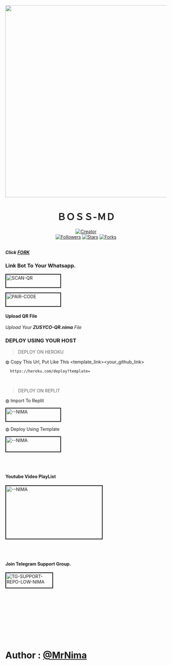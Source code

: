 <div align="center" class= "main"> 
  <img src="https://telegra.ph/file/125ac49e3762efedace06.jpg" width="600" height="600"/>
  <h1>ＢＯＳＳ-ＭＤ</h1>

<a href="https://github.com/DarkMakerofc"><img title="Creator" src="https://img.shields.io/badge/Creator-Mrnima-red.svg?style=for-the-badge&logo=github"></a>
<br>
<a href="https://github.com/darkmakerofc?tab=followers"><img title="Followers" src="https://img.shields.io/github/followers/darkmakerofc?color=green&style=flat-square"></a>
<a href="https://github.com/DarkMakerofc/ZUSYCO-MD/stargazers/"><img title="Stars" src="https://img.shields.io/github/stars/darkmakerofc/ZUSYCO-MD?color=white&style=flat-square"></a>
<a href="https://github.com/DarkMakerofc/ZUSYCO-MD/network/members"><img title="Forks" src="https://img.shields.io/github/forks/darkmakerofc/ZUSYCO-MD?color=yellow&style=flat-square"></a>
<br><br>
</div>
<div align= "left">

  
***Click [FORK](https://github.com/Nethmikakaushalyaherath/Nethmikakaushalyaherath/fork)***
  
  ### Link Bot To Your Whatsapp.
  
<a href="https://gpt-qr-code.onrender.com/zusyco"><img src="https://i.ibb.co/FWSfNmb/scan-qr-zusyco-btn.png" alt="SCAN-QR" border="2" width="170" height="40" ></a>

<a href="https://replit.com/@MRNima/ZUSYCO-PAIR-CODE?v=1"><img src="https://i.ibb.co/5BGSVZw/pair-code-btn-zusyco.png" alt="PAIR-CODE" border="2" width="170" height="41" ></a>

  #### Upload QR File
  <i>Upload Your **ZUSYCO-QR.nima** File </i>

  ### DEPLOY USING YOUR HOST
  
> DEPLOY ON HEROKU<br>

◍ Copy This Url, Put Like This <template_link><your_github_link>

      https://heroku.com/deploy?template=

  <br>
  
> DEPLOY ON REPLIT<br>

◍ Import To Replit

<a href="https://replit.com/github/"><img src="https://i.ibb.co/0F5q3Fp/run-on-replit-zusyco-btn.png" alt="--NIMA" border="2" width="170" height="40" ></a>

◍ Deploy Using Template
  
<a href="https://replit.com/@MRNima/ZUSYCO-MD?v=1"><img src="https://i.ibb.co/YNwCMsp/zusyco-replit-template-btn.png" alt="--NIMA" border="2" width="170" height="46" ></a>

<br><br>
#### Youtube Video PlayList
<a href="https://www.youtube.com/playlist?list=PLZ2z7lRgfHwgwfNRLBKDYZkEgd34yc1xi"><img src="https://i.ibb.co/NZ9D5Tz/youtube-playlist-zusyco.jpg" alt="--NIMA" border="2" width="300" height="165" ></a>
<br>

</div>

<br><br>
#### Join Telegram Support Group.
<a href="https://t.me/+_IJSxrsUMD5lYTU1"><img src="https://i.ibb.co/Kj3Knpk/TG-SUPPORT-REPO-LOW-NIMA.png" alt="TG-SUPPORT-REPO-LOW-NIMA" border="2" width="145" height="46" ></a>
<br><br><br><br><br><br><br><br><br><br>

# Author : [@MrNima](https://github.com/darkmakerofc)
